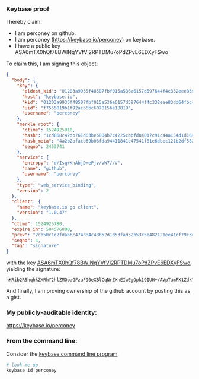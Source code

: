 ### Keybase proof

I hereby claim:

  * I am perconey on github.
  * I am perconey (https://keybase.io/perconey) on keybase.
  * I have a public key ASA6mTX0hQf78BWlNqYVfVl2RPTDMu7oPdZPvE6EDXyFSwo

To claim this, I am signing this object:

```json
{
  "body": {
    "key": {
      "eldest_kid": "01203a9935f48507fbf015a536a6157d597644f4c332eee83dd64fbc4e840d7c854b0a",
      "host": "keybase.io",
      "kid": "01203a9935f48507fbf015a536a6157d597644f4c332eee83dd64fbc4e840d7c854b0a",
      "uid": "f7555019b1f92acb6bc6078156e18819",
      "username": "perconey"
    },
    "merkle_root": {
      "ctime": 1524925910,
      "hash": "1cd868c42db761d63be6804b7c4225cbbfd84017c91c44a154d1d169baf36a0ace3607194ac2bf89c9c31f18dedae7cd95cd8eb671e67a4c266afde604471a90",
      "hash_meta": "4a2b2bfacb69b06fda94411841e47541f81e6dbec121b2df582f7e5c370aca33",
      "seqno": 2453741
    },
    "service": {
      "entropy": "d/Isq+KnAbjD+ePjv/vW7//V",
      "name": "github",
      "username": "perconey"
    },
    "type": "web_service_binding",
    "version": 2
  },
  "client": {
    "name": "keybase.io go client",
    "version": "1.0.47"
  },
  "ctime": 1524925780,
  "expire_in": 504576000,
  "prev": "2db50c1c2fda66c474d84c48b52d1d53fad32b53c5e482121ee41cf79c3e1c7b",
  "seqno": 4,
  "tag": "signature"
}
```

with the key [ASA6mTX0hQf78BWlNqYVfVl2RPTDMu7oPdZPvE6EDXyFSwo](https://keybase.io/perconey), yielding the signature:

```
hKRib2R5hqhkZXRhY2hlZMOpaGFzaF90eXBlCqNrZXnEIwEgOpk19IUH+/AVpTamFX1ZdkT0wzLu6D3WT7xOhA18hUsKp3BheWxvYWTESpcCBMQgLbUMHC/aZsR02ExItS0dU/rTK1PF5IISHuQc95w+HHvEIKElYQaotnyGcSxP20o5tOtx8R8KRVfR48SMQPxjROzVAgHCo3NpZ8RAAesa2+ORIOdsyov1n0gcZkbvDfFrDaBIstXG/QeYWyKmb2Z7cFRUf6fsisddBnbgbie4a/mtxutQhc/mZt3tDahzaWdfdHlwZSCkaGFzaIKkdHlwZQildmFsdWXEIGm6WtotahMXvphqIpcOjyVKG69GKdxEwKFjcMSi92/no3RhZ80CAqd2ZXJzaW9uAQ==

```

And finally, I am proving ownership of the github account by posting this as a gist.

### My publicly-auditable identity:

https://keybase.io/perconey

### From the command line:

Consider the [keybase command line program](https://keybase.io/download).

```bash
# look me up
keybase id perconey
```
